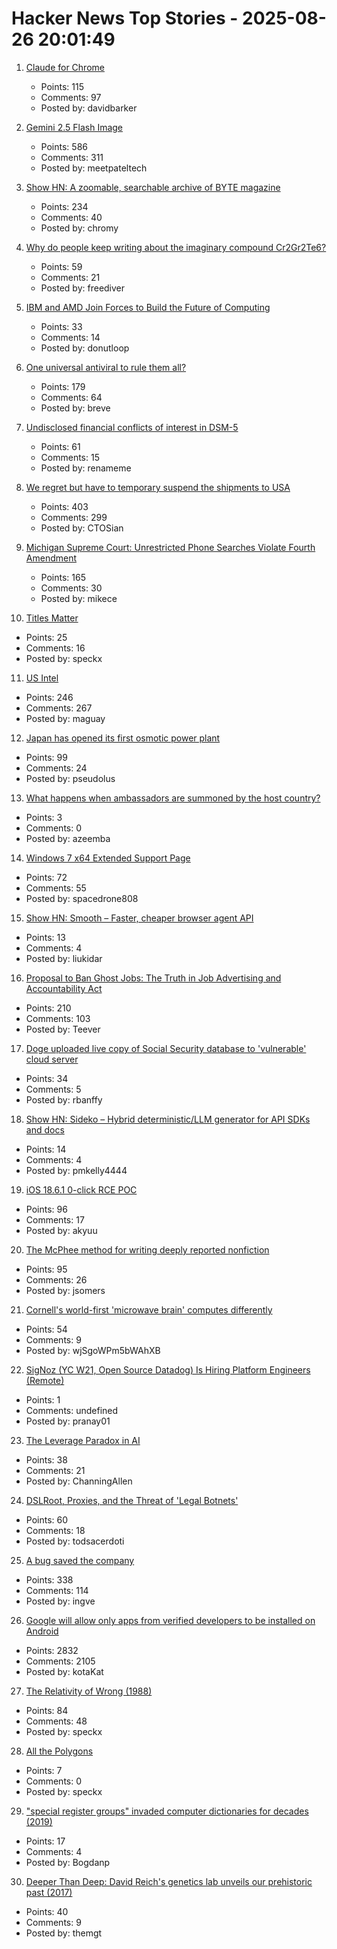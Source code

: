 # Hacker News Top Stories - 2025-08-26 20:01:49

1. [Claude for Chrome](https://claude.ai/chrome)
   - Points: 115
   - Comments: 97
   - Posted by: davidbarker

2. [Gemini 2.5 Flash Image](https://developers.googleblog.com/en/introducing-gemini-2-5-flash-image/)
   - Points: 586
   - Comments: 311
   - Posted by: meetpateltech

3. [Show HN: A zoomable, searchable archive of BYTE magazine](https://byte.tsundoku.io)
   - Points: 234
   - Comments: 40
   - Posted by: chromy

4. [Why do people keep writing about the imaginary compound Cr2Gr2Te6?](https://www.righto.com/2025/08/Cr2Ge2Te6-not-Cr2Gr2Te6.html)
   - Points: 59
   - Comments: 21
   - Posted by: freediver

5. [IBM and AMD Join Forces to Build the Future of Computing](https://newsroom.ibm.com/2025-08-26-ibm-and-amd-join-forces-to-build-the-future-of-computing)
   - Points: 33
   - Comments: 14
   - Posted by: donutloop

6. [One universal antiviral to rule them all?](https://www.cuimc.columbia.edu/news/one-universal-antiviral-rule-them-all)
   - Points: 179
   - Comments: 64
   - Posted by: breve

7. [Undisclosed financial conflicts of interest in DSM-5](https://www.bmj.com/content/384/bmj-2023-076902)
   - Points: 61
   - Comments: 15
   - Posted by: renameme

8. [We regret but have to temporary suspend the shipments to USA](https://olimex.wordpress.com/2025/08/26/we-regret-but-have-to-temporary-suspend-the-shipments-to-usa/)
   - Points: 403
   - Comments: 299
   - Posted by: CTOSian

9. [Michigan Supreme Court: Unrestricted Phone Searches Violate Fourth Amendment](https://reclaimthenet.org/michigan-supreme-court-rules-phone-search-warrants-must-be-specific)
   - Points: 165
   - Comments: 30
   - Posted by: mikece

10. [Titles Matter](https://joshcollinsworth.com/blog/titles-matter)
   - Points: 25
   - Comments: 16
   - Posted by: speckx

11. [US Intel](https://stratechery.com/2025/u-s-intel/)
   - Points: 246
   - Comments: 267
   - Posted by: maguay

12. [Japan has opened its first osmotic power plant](https://www.theguardian.com/world/2025/aug/25/japan-osmotic-power-plant-fukuoka)
   - Points: 99
   - Comments: 24
   - Posted by: pseudolus

13. [What happens when ambassadors are summoned by the host country?](https://politics.stackexchange.com/questions/93401/what-happens-when-ambassadors-are-summoned-by-the-foreign-ministry-of-their-host)
   - Points: 3
   - Comments: 0
   - Posted by: azeemba

14. [Windows 7 x64 Extended Support Page](https://trackerninja.codeberg.page/post/windows-7-power-256-threads-192-gb-ram)
   - Points: 72
   - Comments: 55
   - Posted by: spacedrone808

15. [Show HN: Smooth – Faster, cheaper browser agent API](https://www.smooth.sh/)
   - Points: 13
   - Comments: 4
   - Posted by: liukidar

16. [Proposal to Ban Ghost Jobs: The Truth in Job Advertising and Accountability Act](https://www.cnbc.com/2025/08/25/tech-worker-was-frustrated-with-ghost-jobs-now-hes-trying-to-pass-a-national-ban.html)
   - Points: 210
   - Comments: 103
   - Posted by: Teever

17. [Doge uploaded live copy of Social Security database to 'vulnerable' cloud server](https://techcrunch.com/2025/08/26/doge-uploaded-live-copy-of-social-security-database-to-vulnerable-cloud-server-says-whistleblower/)
   - Points: 34
   - Comments: 5
   - Posted by: rbanffy

18. [Show HN: Sideko – Hybrid deterministic/LLM generator for API SDKs and docs](https://github.com/Sideko-Inc/sideko/tree/main/releases/determinism-plus-llms)
   - Points: 14
   - Comments: 4
   - Posted by: pmkelly4444

19. [iOS 18.6.1 0-click RCE POC](https://github.com/b1n4r1b01/n-days/blob/main/CVE-2025-43300.md)
   - Points: 96
   - Comments: 17
   - Posted by: akyuu

20. [The McPhee method for writing deeply reported nonfiction](https://jsomers.net/blog/the-mcphee-method)
   - Points: 95
   - Comments: 26
   - Posted by: jsomers

21. [Cornell's world-first 'microwave brain' computes differently](https://newatlas.com/computers/cornell-microwave-brain/)
   - Points: 54
   - Comments: 9
   - Posted by: wjSgoWPm5bWAhXB

22. [SigNoz (YC W21, Open Source Datadog) Is Hiring Platform Engineers (Remote)](https://jobs.ashbyhq.com/SigNoz/01ebd081-db0c-4eec-8a8b-e346bc3f14a7)
   - Points: 1
   - Comments: undefined
   - Posted by: pranay01

23. [The Leverage Paradox in AI](https://www.indiehackers.com/post/lifestyle/the-leverage-paradox-ksRiX6y6W7NzfBE57dzt)
   - Points: 38
   - Comments: 21
   - Posted by: ChanningAllen

24. [DSLRoot, Proxies, and the Threat of 'Legal Botnets'](https://krebsonsecurity.com/2025/08/dslroot-proxies-and-the-threat-of-legal-botnets/)
   - Points: 60
   - Comments: 18
   - Posted by: todsacerdoti

25. [A bug saved the company](https://weblog.rogueamoeba.com/2025/08/21/when-a-bug-saved-the-company/)
   - Points: 338
   - Comments: 114
   - Posted by: ingve

26. [Google will allow only apps from verified developers to be installed on Android](https://9to5google.com/2025/08/25/android-apps-developer-verification/)
   - Points: 2832
   - Comments: 2105
   - Posted by: kotaKat

27. [The Relativity of Wrong (1988)](https://hermiene.net/essays-trans/relativity_of_wrong.html)
   - Points: 84
   - Comments: 48
   - Posted by: speckx

28. [All the Polygons](https://www.sum.si/journal-articles/all-the-worlds-polygons)
   - Points: 7
   - Comments: 0
   - Posted by: speckx

29. ["special register groups" invaded computer dictionaries for decades (2019)](https://www.righto.com/2019/10/how-special-register-groups-invaded.html)
   - Points: 17
   - Comments: 4
   - Posted by: Bogdanp

30. [Deeper Than Deep: David Reich's genetics lab unveils our prehistoric past (2017)](https://www.laphamsquarterly.org/roundtable/deeper-deep)
   - Points: 40
   - Comments: 9
   - Posted by: themgt

